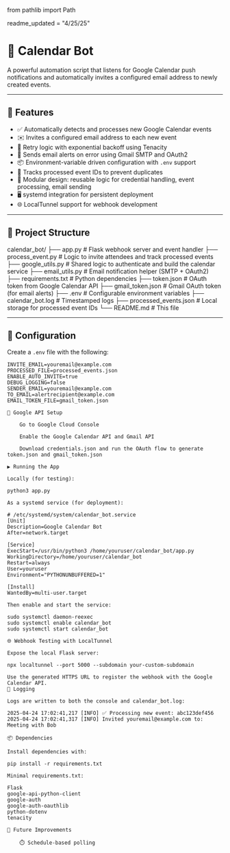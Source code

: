 from pathlib import Path

readme_updated = "4/25/25"
# 📅 Calendar Bot

A powerful automation script that listens for Google Calendar push notifications and automatically invites a configured email address to newly created events.

---

## 🚀 Features

- ✅ Automatically detects and processes new Google Calendar events
- ✉️ Invites a configured email address to each new event
- 🔁 Retry logic with exponential backoff using Tenacity
- 📩 Sends email alerts on error using Gmail SMTP and OAuth2
- 📦 Environment-variable driven configuration with `.env` support
- 💾 Tracks processed event IDs to prevent duplicates
- 🧠 Modular design: reusable logic for credential handling, event processing, email sending
- 🖥️ systemd integration for persistent deployment
- 🌐 LocalTunnel support for webhook development

---

## 📁 Project Structure

calendar_bot/ 
├── app.py # Flask webhook server and event handler 
├── process_event.py # Logic to invite attendees and track processed events 
├── google_utils.py # Shared logic to authenticate and build the calendar service 
├── email_utils.py # Email notification helper (SMTP + OAuth2) 
├── requirements.txt # Python dependencies 
├── token.json # OAuth token from Google Calendar API 
├── gmail_token.json # Gmail OAuth token (for email alerts) 
├── .env # Configurable environment variables 
├── calendar_bot.log # Timestamped logs 
├── processed_events.json # Local storage for processed event IDs 
└── README.md # This file


---


## 🔧 Configuration

Create a `.env` file with the following:

```env
INVITE_EMAIL=youremail@example.com
PROCESSED_FILE=processed_events.json
ENABLE_AUTO_INVITE=true
DEBUG_LOGGING=false
SENDER_EMAIL=youremail@example.com
TO_EMAIL=alertrecipient@example.com
EMAIL_TOKEN_FILE=gmail_token.json

🔐 Google API Setup

    Go to Google Cloud Console

    Enable the Google Calendar API and Gmail API

    Download credentials.json and run the OAuth flow to generate token.json and gmail_token.json

▶️ Running the App

Locally (for testing):

python3 app.py

As a systemd service (for deployment):

# /etc/systemd/system/calendar_bot.service
[Unit]
Description=Google Calendar Bot
After=network.target

[Service]
ExecStart=/usr/bin/python3 /home/youruser/calendar_bot/app.py
WorkingDirectory=/home/youruser/calendar_bot
Restart=always
User=youruser
Environment="PYTHONUNBUFFERED=1"

[Install]
WantedBy=multi-user.target

Then enable and start the service:

sudo systemctl daemon-reexec
sudo systemctl enable calendar_bot
sudo systemctl start calendar_bot

🌐 Webhook Testing with LocalTunnel

Expose the local Flask server:

npx localtunnel --port 5000 --subdomain your-custom-subdomain

Use the generated HTTPS URL to register the webhook with the Google Calendar API.
📝 Logging

Logs are written to both the console and calendar_bot.log:

2025-04-24 17:02:41,217 [INFO] ✅ Processing new event: abc123def456
2025-04-24 17:02:41,317 [INFO] Invited youremail@example.com to: Meeting with Bob

📦 Dependencies

Install dependencies with:

pip install -r requirements.txt

Minimal requirements.txt:

Flask
google-api-python-client
google-auth
google-auth-oauthlib
python-dotenv
tenacity

🔭 Future Improvements

    ⏱️ Schedule-based polling